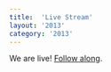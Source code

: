 ```yaml
---
title:  'Live Stream'
layout: '2013'
category: '2013'
---
```

We are live! [Follow along](/2013/live).
